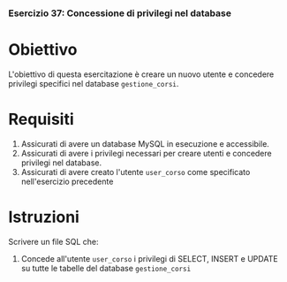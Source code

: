 ### Esercizio 37: Concessione di privilegi nel database

# Obiettivo
L'obiettivo di questa esercitazione è creare un nuovo utente e concedere privilegi specifici nel database `gestione_corsi`.

# Requisiti
1. Assicurati di avere un database MySQL in esecuzione e accessibile.
2. Assicurati di avere i privilegi necessari per creare utenti e concedere privilegi nel database.
3. Assicurati di avere creato l'utente `user_corso` come specificato nell'esercizio precedente

# Istruzioni
Scrivere un file SQL che:
1. Concede all'utente `user_corso` i privilegi di SELECT, INSERT e UPDATE su tutte le tabelle del database `gestione_corsi`